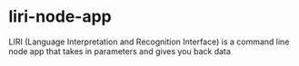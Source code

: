 # liri-node-app
LIRI (Language Interpretation and Recognition Interface) is a command line node app that takes in parameters and gives you back data
